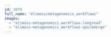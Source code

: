 ```yaml
---
id: 2079
full_name: "elimoss/metagenomics_workflows"
images: 
  - "elimoss-metagenomics_workflows-longread"
  - "elimoss-metagenomics_workflows-quickmerge"
---
```

